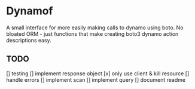 
# Dynamof
A small interface for more easily making calls to dynamo using boto. No bloated ORM - just functions that make creating boto3 dynamo action descriptions easy.

## TODO

[] testing
[] implement response object
[x] only use client & kill resource
[] handle errors
[] implement scan
[] implement query
[] document readme
